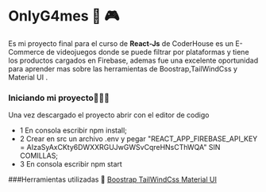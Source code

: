 # OnlyG4mes 👾 🎮

Es mi proyecto final para el curso de **React-Js** de CoderHouse es un E-Commerce de videojuegos donde se puede filtrar por plataformas y tiene los productos cargados en Firebase, ademas fue una excelente oportunidad para aprender mas sobre las herramientas de Boostrap,TailWindCss y Material UI .

### Iniciando mi proyecto👩🏻‍💻

Una vez descargado el proyecto abrir con el editor de codigo

- 1 En consola escribir npm install;
- 2 Crear en src un archivo .env y pegar "REACT_APP_FIREBASE_API_KEY = AIzaSyAxCKty6DWXXRGUJwGWSvCqreHNsCThWQA" SIN COMILLAS;
- 3 En consola escribir npm start

###Herramientas utilizadas 🔧
<a href="https://getbootstrap.com/">Boostrap </a>
<a href="https://tailwindcss.com/">TailWindCss </a>
<a href="https://mui.com/">Material UI </a>
